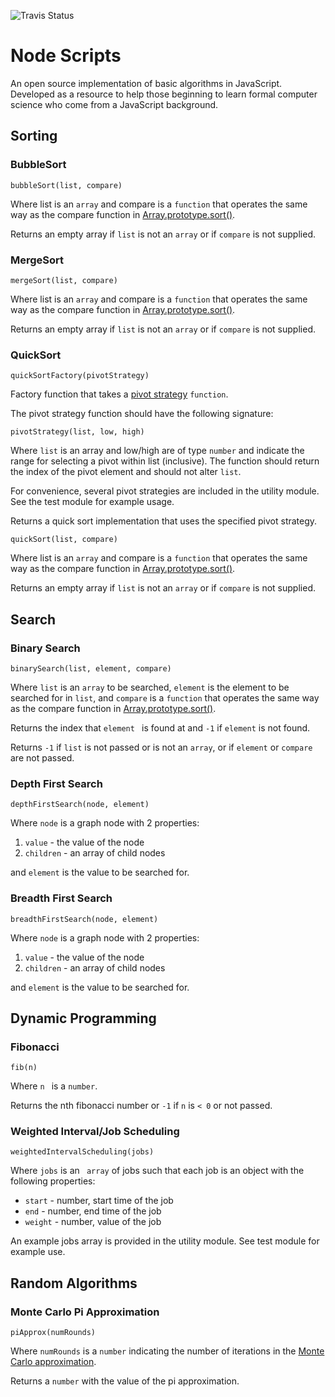 ![Travis Status](https://travis-ci.org/briandennis/An-Algo-a-Day.svg?branch=master)

# Node Scripts

An open source implementation of basic algorithms in JavaScript. Developed as a resource to help those beginning to learn formal computer science who come from a JavaScript background.
## Sorting

### BubbleSort

``` bubbleSort(list, compare) ```

Where list is an ```array``` and compare is a ```function``` that operates the same way as the compare function in [Array.prototype.sort()](https://developer.mozilla.org/en-US/docs/Web/JavaScript/Reference/Global_Objects/Array/sort).

Returns an empty array if ```list``` is not an ```array``` or if ```compare``` is not supplied.

### MergeSort

``` mergeSort(list, compare) ```

Where list is an ```array``` and compare is a ```function``` that operates the same way as the compare function in [Array.prototype.sort()](https://developer.mozilla.org/en-US/docs/Web/JavaScript/Reference/Global_Objects/Array/sort).

Returns an empty array if ```list``` is not an ```array``` or if ```compare``` is not supplied.

### QuickSort

``` quickSortFactory(pivotStrategy) ```

Factory function that takes a [pivot strategy](https://en.wikipedia.org/wiki/Quicksort#Algorithm) ``` function ```.

The pivot strategy function should have the following signature:

``` pivotStrategy(list, low, high) ```

Where ```list``` is an array and low/high are of type ```number``` and indicate the range for selecting a pivot within list (inclusive). The function should return the index of the pivot element and should not alter ```list```.

For convenience, several pivot strategies are included in the utility module. See the test module for example usage.

Returns a quick sort implementation that uses the specified pivot strategy.

```quickSort(list, compare)```

Where list is an ```array``` and compare is a ```function``` that operates the same way as the compare function in [Array.prototype.sort()](https://developer.mozilla.org/en-US/docs/Web/JavaScript/Reference/Global_Objects/Array/sort).

Returns an empty array if ```list``` is not an ```array``` or if ```compare``` is not supplied.

## Search

### Binary Search

``` binarySearch(list, element, compare) ```

Where ``` list ``` is an ``` array ``` to be searched, ``` element ``` is the element to be searched for in ``` list ```, and ``` compare ``` is a ``` function ``` that operates the same way as the compare function in [Array.prototype.sort()](https://developer.mozilla.org/en-US/docs/Web/JavaScript/Reference/Global_Objects/Array/sort).

Returns the index that ```element ``` is found at and ``` -1 ``` if ``` element ``` is not found.

Returns ```-1``` if ``` list ``` is not passed or is not an ```array```, or if ``` element ``` or ``` compare ``` are not passed.

### Depth First Search

``` depthFirstSearch(node, element) ```

Where ```node``` is a graph node with 2 properties:

1. ```value``` - the value of the node
2. ```children``` - an array of child nodes

and ``` element ``` is the value to be searched for.

### Breadth First Search

``` breadthFirstSearch(node, element) ```

Where ```node``` is a graph node with 2 properties:

1. ```value``` - the value of the node
2. ```children``` - an array of child nodes

and ``` element ``` is the value to be searched for.

## Dynamic Programming

### Fibonacci

``` fib(n) ```

Where ```n ``` is a ```number```.

Returns the nth fibonacci number or ```-1``` if ```n``` is ```< 0``` or not passed.

### Weighted Interval/Job Scheduling

``` weightedIntervalScheduling(jobs) ```

Where ```jobs``` is an ``` array``` of jobs such that each job is an object with the following properties:

- ```start``` - number, start time of the job
- ```end``` - number, end time of the job
- ```weight``` - number, value of the job

An example jobs array is provided in the utility module. See test module for example use.

## Random Algorithms

### Monte Carlo Pi Approximation

``` piApprox(numRounds) ```

Where `numRounds` is a `number` indicating the number of iterations in the [Monte Carlo approximation](https://en.wikipedia.org/wiki/Monte_Carlo_method).

Returns a `number` with the value of the pi approximation.
